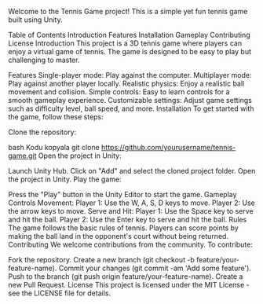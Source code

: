 Welcome to the Tennis Game project! This is a simple yet fun tennis game built using Unity.

Table of Contents
Introduction
Features
Installation
Gameplay
Contributing
License
Introduction
This project is a 3D tennis game where players can enjoy a virtual game of tennis. The game is designed to be easy to play but challenging to master.

Features
Single-player mode: Play against the computer.
Multiplayer mode: Play against another player locally.
Realistic physics: Enjoy a realistic ball movement and collision.
Simple controls: Easy to learn controls for a smooth gameplay experience.
Customizable settings: Adjust game settings such as difficulty level, ball speed, and more.
Installation
To get started with the game, follow these steps:

Clone the repository:

bash
Kodu kopyala
git clone https://github.com/yourusername/tennis-game.git
Open the project in Unity:

Launch Unity Hub.
Click on "Add" and select the cloned project folder.
Open the project in Unity.
Play the game:

Press the "Play" button in the Unity Editor to start the game.
Gameplay
Controls
Movement:
Player 1: Use the W, A, S, D keys to move.
Player 2: Use the arrow keys to move.
Serve and Hit:
Player 1: Use the Space key to serve and hit the ball.
Player 2: Use the Enter key to serve and hit the ball.
Rules
The game follows the basic rules of tennis.
Players can score points by making the ball land in the opponent's court without being returned.
Contributing
We welcome contributions from the community. To contribute:

Fork the repository.
Create a new branch (git checkout -b feature/your-feature-name).
Commit your changes (git commit -am 'Add some feature').
Push to the branch (git push origin feature/your-feature-name).
Create a new Pull Request.
License
This project is licensed under the MIT License - see the LICENSE file for details.
